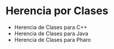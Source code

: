 # Herencia por Clases
- Herencia de Clases para C++
- Herencia de Clases para Java
- Herencia de Clases para Pharo